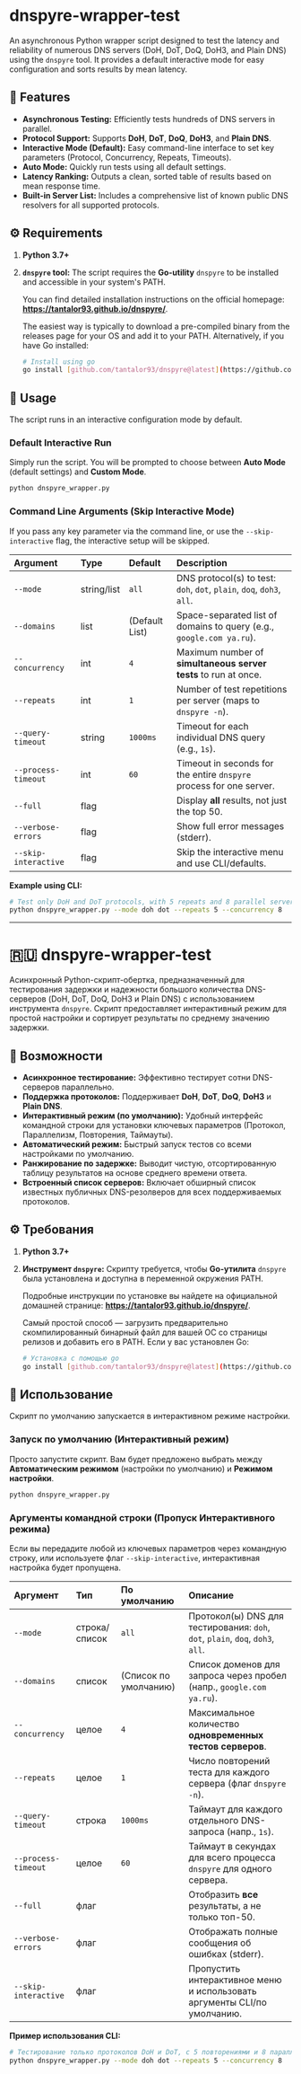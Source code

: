 # dnspyre-wrapper-test

An asynchronous Python wrapper script designed to test the latency and reliability of numerous DNS servers (DoH, DoT, DoQ, DoH3, and Plain DNS) using the `dnspyre` tool. It provides a default interactive mode for easy configuration and sorts results by mean latency.

## 🚀 Features

* **Asynchronous Testing:** Efficiently tests hundreds of DNS servers in parallel.
* **Protocol Support:** Supports **DoH**, **DoT**, **DoQ**, **DoH3**, and **Plain DNS**.
* **Interactive Mode (Default):** Easy command-line interface to set key parameters (Protocol, Concurrency, Repeats, Timeouts).
* **Auto Mode:** Quickly run tests using all default settings.
* **Latency Ranking:** Outputs a clean, sorted table of results based on mean response time.
* **Built-in Server List:** Includes a comprehensive list of known public DNS resolvers for all supported protocols.

## ⚙️ Requirements

1.  **Python 3.7+**
2.  **`dnspyre` tool:** The script requires the **Go-utility** `dnspyre` to be installed and accessible in your system's PATH.

    You can find detailed installation instructions on the official homepage: **https://tantalor93.github.io/dnspyre/**.

    The easiest way is typically to download a pre-compiled binary from the releases page for your OS and add it to your PATH. Alternatively, if you have Go installed:
    
    ```bash
    # Install using go
    go install [github.com/tantalor93/dnspyre@latest](https://github.com/tantalor93/dnspyre@latest)
    ```

## 📝 Usage

The script runs in an interactive configuration mode by default.

### Default Interactive Run

Simply run the script. You will be prompted to choose between **Auto Mode** (default settings) and **Custom Mode**.

```bash
python dnspyre_wrapper.py
````

### Command Line Arguments (Skip Interactive Mode)

If you pass any key parameter via the command line, or use the `--skip-interactive` flag, the interactive setup will be skipped.

| Argument | Type | Default | Description |
| :--- | :--- | :--- | :--- |
| `--mode` | string/list | `all` | DNS protocol(s) to test: `doh`, `dot`, `plain`, `doq`, `doh3`, `all`. |
| `--domains` | list | (Default List) | Space-separated list of domains to query (e.g., `google.com ya.ru`). |
| `--concurrency` | int | `4` | Maximum number of **simultaneous server tests** to run at once. |
| `--repeats` | int | `1` | Number of test repetitions per server (maps to `dnspyre -n`). |
| `--query-timeout` | string | `1000ms` | Timeout for each individual DNS query (e.g., `1s`). |
| `--process-timeout` | int | `60` | Timeout in seconds for the entire `dnspyre` process for one server. |
| `--full` | flag | | Display **all** results, not just the top 50. |
| `--verbose-errors` | flag | | Show full error messages (stderr). |
| `--skip-interactive`| flag | | Skip the interactive menu and use CLI/defaults. |

**Example using CLI:**

```bash
# Test only DoH and DoT protocols, with 5 repeats and 8 parallel servers
python dnspyre_wrapper.py --mode doh dot --repeats 5 --concurrency 8
```

-----

# 🇷🇺 dnspyre-wrapper-test

Асинхронный Python-скрипт-обертка, предназначенный для тестирования задержки и надежности большого количества DNS-серверов (DoH, DoT, DoQ, DoH3 и Plain DNS) с использованием инструмента `dnspyre`. Скрипт предоставляет интерактивный режим для простой настройки и сортирует результаты по среднему значению задержки.

## 🚀 Возможности

  * **Асинхронное тестирование:** Эффективно тестирует сотни DNS-серверов параллельно.
  * **Поддержка протоколов:** Поддерживает **DoH**, **DoT**, **DoQ**, **DoH3** и **Plain DNS**.
  * **Интерактивный режим (по умолчанию):** Удобный интерфейс командной строки для установки ключевых параметров (Протокол, Параллелизм, Повторения, Таймауты).
  * **Автоматический режим:** Быстрый запуск тестов со всеми настройками по умолчанию.
  * **Ранжирование по задержке:** Выводит чистую, отсортированную таблицу результатов на основе среднего времени ответа.
  * **Встроенный список серверов:** Включает обширный список известных публичных DNS-резолверов для всех поддерживаемых протоколов.

## ⚙️ Требования

1.  **Python 3.7+**

2.  **Инструмент `dnspyre`:** Скрипту требуется, чтобы **Go-утилита** `dnspyre` была установлена и доступна в переменной окружения PATH.

    Подробные инструкции по установке вы найдете на официальной домашней странице: **https://tantalor93.github.io/dnspyre/**.

    Самый простой способ — загрузить предварительно скомпилированный бинарный файл для вашей ОС со страницы релизов и добавить его в PATH. Если у вас установлен Go:

    ```bash
    # Установка с помощью go
    go install [github.com/tantalor93/dnspyre@latest](https://github.com/tantalor93/dnspyre@latest)
    ```

## 📝 Использование

Скрипт по умолчанию запускается в интерактивном режиме настройки.

### Запуск по умолчанию (Интерактивный режим)

Просто запустите скрипт. Вам будет предложено выбрать между **Автоматическим режимом** (настройки по умолчанию) и **Режимом настройки**.

```bash
python dnspyre_wrapper.py
```

### Аргументы командной строки (Пропуск Интерактивного режима)

Если вы передадите любой из ключевых параметров через командную строку, или используете флаг `--skip-interactive`, интерактивная настройка будет пропущена.

| Аргумент | Тип | По умолчанию | Описание |
| :--- | :--- | :--- | :--- |
| `--mode` | строка/список | `all` | Протокол(ы) DNS для тестирования: `doh`, `dot`, `plain`, `doq`, `doh3`, `all`. |
| `--domains` | список | (Список по умолчанию) | Список доменов для запроса через пробел (напр., `google.com ya.ru`). |
| `--concurrency` | целое | `4` | Максимальное количество **одновременных тестов серверов**. |
| `--repeats` | целое | `1` | Число повторений теста для каждого сервера (флаг `dnspyre -n`). |
| `--query-timeout` | строка | `1000ms` | Таймаут для каждого отдельного DNS-запроса (напр., `1s`). |
| `--process-timeout` | целое | `60` | Таймаут в секундах для всего процесса `dnspyre` для одного сервера. |
| `--full` | флаг | | Отобразить **все** результаты, а не только топ-50. |
| `--verbose-errors` | флаг | | Отображать полные сообщения об ошибках (stderr). |
| `--skip-interactive`| флаг | | Пропустить интерактивное меню и использовать аргументы CLI/по умолчанию. |

**Пример использования CLI:**

```bash
# Тестирование только протоколов DoH и DoT, с 5 повторениями и 8 параллельными серверами
python dnspyre_wrapper.py --mode doh dot --repeats 5 --concurrency 8
```
